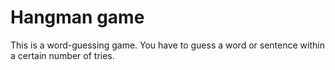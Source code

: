 # Hangman game
This is a word-guessing game. 
You have to guess a word or sentence within a certain number of tries.
